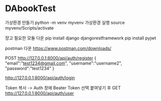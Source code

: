 # DAbookTest
가상환경 만들기 
python -m venv myvenv
 가상환경 실행 
source myvenv/Scripts/activate

쟝고 필요한 모듈 다운
pip install django djangorestframework
pip install pyjwt

postman 다운
https://www.postman.com/downloads/



POST 
http://127.0.0.1:8000/api/auth/register
{
    "email":"test1234@gmail.com",
    "username":"username2",
    "password":"test1234"
}

http://127.0.0.1:8000/api/auth/login

Token 복사 -> Auth 창에 Beater Token 선택
붙여넣기 후 GET
http://127.0.0.1:8000/api/auth/user
